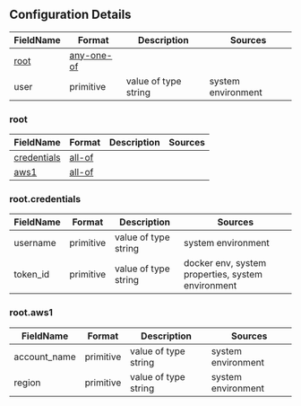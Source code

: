 ## Configuration Details
 
|FieldName    |Format             |Description         |Sources           |
|-------------|-------------------|--------------------|------------------|
|[root](#root)|[any-one-of](#root)|                    |                  |
|user         |primitive          |value of type string|system environment|

### root

|FieldName                       |Format                     |Description|Sources|
|--------------------------------|---------------------------|-----------|-------|
|[credentials](#root.credentials)|[all-of](#root.credentials)|           |       |
|[aws1](#root.aws1)              |[all-of](#root.aws1)       |           |       |

### root.credentials

|FieldName|Format   |Description         |Sources                                          |
|---------|---------|--------------------|-------------------------------------------------|
|username |primitive|value of type string|system environment                               |
|token_id |primitive|value of type string|docker env, system properties, system environment|

### root.aws1

|FieldName   |Format   |Description         |Sources           |
|------------|---------|--------------------|------------------|
|account_name|primitive|value of type string|system environment|
|region      |primitive|value of type string|system environment|